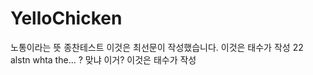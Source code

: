 # YelloChicken
노통이라는 뜻
종찬테스트
이것은 최선문이 작성했습니다.
이것은 태수가 작성 22
alstn
whta the... ?
맞냐 이거? 
이것은 태수가 작성

